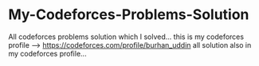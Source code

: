 # My-Codeforces-Problems-Solution
All codeforces problems solution which I solved...
this is my codeforces profile 
--> https://codeforces.com/profile/burhan_uddin
all solution also in my codeforces profile...
